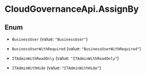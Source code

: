 # CloudGovernanceApi.AssignBy

## Enum


* `BusinessUser` (value: `"BusinessUser"`)

* `BusinessUserWithRequired` (value: `"BusinessUserWithRequired"`)

* `ITAdminWithReadOnly` (value: `"ITAdminWithReadOnly"`)

* `ITAdminWithHide` (value: `"ITAdminWithHide"`)


